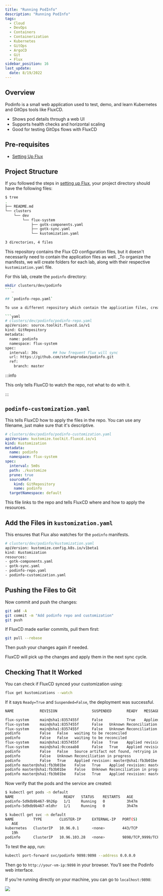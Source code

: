 ```yaml
---
title: "Running PodInfo"
description: "Running PodInfo"
tags:
  - Cloud
  - DevOps
  - Containers
  - Containerization
  - Kubernetes
  - GitOps
  - ArgoCD
  - Git
  - Flux
sidebar_position: 16
last_update:
  date: 8/19/2022
---
```


## Overview 

Podinfo is a small web application used to test, demo, and learn Kubernetes and GitOps tools like FluxCD. 

- Shows pod details through a web UI
- Supports health checks and horizontal scaling
- Good for testing GitOps flows with FluxCD

## Pre-requisites 

- [Setting Up Flux](/docs/015-Containerization/046-Flux/015-Setting-Up-Flux.md)


## Project Structure 

If you followed the steps in [setting up Flux](/docs/015-Containerization/046-Flux/015-Setting-Up-Flux.md), your project directory should have the following files:

```bash
$ tree
.
├── README.md
└── clusters
    └── dev
        └── flux-system
            ├── gotk-components.yaml
            ├── gotk-sync.yaml
            └── kustomization.yaml

3 directories, 4 files 
```

This repository contains the Flux CD configuration files, but it doesn't necessarily need to contain the application files as well. _To organize the manifests, we will create folders for each lab, along with their respective `kustomization.yaml` file.

For this lab, create the `podinfo` directory:

```bash
mkdir clusters/dev/podinfo  
```_

## `podinfo-repo.yaml`

To use a different repository which contain the application files, create a new config file which tells Flux to monitor a new Git repository:

```yaml 
# clusters/dev/podinfo/podinfo-repo.yaml 
apiVersion: source.toolkit.fluxcd.io/v1
kind: GitRepository
metadata:
  name: podinfo
  namespace: flux-system
spec:
  interval: 30s       ## how frequent flux will sync
  url: https://github.com/stefanprodan/podinfo.git
  ref:
    branch: master
```

:::info 

This only tells FluxCD to watch the repo, not what to do with it.

:::


## `podinfo-customization.yaml`

This tells FluxCD how to apply the files in the repo. You can use any filename, just make sure that it's descriptive.

```yaml
# clusters/dev/podinfo/podinfo-customization.yaml
apiVersion: kustomize.toolkit.fluxcd.io/v1
kind: Kustomization
metadata:
  name: podinfo
  namespace: flux-system
spec:
  interval: 5m0s
  path: ./kustomize
  prune: true
  sourceRef:
    kind: GitRepository
    name: podinfo
  targetNamespace: default
```

This file links to the repo and tells FluxCD where and how to apply the resources.

## Add the Files in `kustomization.yaml` 

This ensures that Flux also watches for the `podinfo` manifests.

```bash
# clusters/dev/podinfo/kustomization.yaml
apiVersion: kustomize.config.k8s.io/v1beta1
kind: Kustomization
resources:
- gotk-components.yaml
- gotk-sync.yaml
- podinfo-repo.yaml
- podinfo-customization.yaml
```

## Pushing the Files to Git

Now commit and push the changes:

```bash
git add -A
git commit -m "Add podinfo repo and customization"
git push
```

If FluxCD made earlier commits, pull them first:

```bash
git pull --rebase
```

Then push your changes again if needed.

FluxCD will pick up the changes and apply them in the next sync cycle.


## Checking That It Worked

You can check if FluxCD synced your customization using:

```bash
flux get kustomizations --watch
```

If it says `Ready=True` and `Suspended=False`, the deployment was successful.

```bash
NAME            REVISION                SUSPENDED       READY   MESSAGE

flux-system     main@sha1:8357455f      False           True    Applied revision: main@sha1:8357455f
flux-system     main@sha1:8357455f      False   Unknown Reconciliation in progress
flux-system     main@sha1:8357455f      False   Unknown Reconciliation in progress
podinfo         False   False   waiting to be reconciled
podinfo         False   False   waiting to be reconciled
flux-system     main@sha1:8357455f      False   True    Applied revision: main@sha1:0cceaab8
flux-system     main@sha1:0cceaab8      False   True    Applied revision: main@sha1:0cceaab8
podinfo         False   False   Source artifact not found, retrying in 30s
podinfo         False   Unknown Reconciliation in progress
podinfo         False   True    Applied revision: master@sha1:fb3b01be
podinfo master@sha1:fb3b01be    False   True    Applied revision: master@sha1:fb3b01be
podinfo master@sha1:fb3b01be    False   Unknown Reconciliation in progress
podinfo master@sha1:fb3b01be    False   True    Applied revision: master@sha1:fb3b01be
```

Now verify that the pods and the service are created:

```bash
$ kubectl get pods -n default
NAME                       READY   STATUS    RESTARTS   AGE
podinfo-5d9db9b467-9h26p   1/1     Running   0          3h47m
podinfo-5d9db9b467-mldhr   1/1     Running   0          3h47m 

$ kubectl get svc -n default
NAME         TYPE        CLUSTER-IP     EXTERNAL-IP   PORT(S)
   AGE
kubernetes   ClusterIP   10.96.0.1      <none>        443/TCP
   19h
podinfo      ClusterIP   10.96.103.28   <none>        9898/TCP,9999/TCP   3h52m
```

To test the app, run:

```bash
kubectl port-forward svc/podinfo 9898:9898 --address 0.0.0.0
```

Then go to `http://your-vm-ip:9898` in your browser. You’ll see the Podinfo web interface.

If you're running directly on your machine, you can go to `localhost:9898`:

<div class="img-center"> 

![](/img/docs/Screenshot-2025-05-17-164501.png)

</div>


